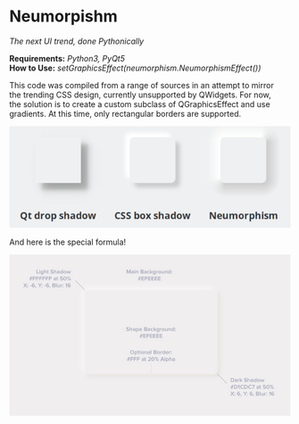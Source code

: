 # Neumorpishm  
_The next UI trend, done Pythonically_  
  
**Requirements:** _Python3, PyQt5_  
**How to Use:** _setGraphicsEffect(neumorphism.NeumorphismEffect())_  
  
This code was compiled from a range of sources in an attempt to mirror  
the trending CSS design, currently unsupported by QWidgets. For now,  
the solution is to create a custom subclass of QGraphicsEffect and use  
gradients. At this time, only rectangular borders are supported.  
  
![Alt text](/images/Comparison.png)  
  
And here is the special formula!  

![Alt text](/images/Specs.jpeg)  